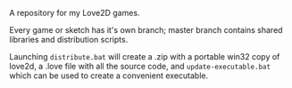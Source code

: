 A repository for my Love2D games. 

Every game or sketch has it's own branch; master branch contains shared libraries and distribution scripts.

Launching `distribute.bat` will create a .zip with a portable win32 copy of love2d, a .love file with all the source code, and `update-executable.bat` which can be used to create a convenient executable.
